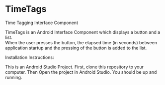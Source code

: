 # TimeTags
Time Tagging Interface Component

TimeTags is an Android Interface Component which displays a button and a list.  
When the user presses the button, the elapsed time (in seconds) between application startup and the pressing of the button is added to the list.


Installation Instructions:

This is an Android Studio Project.
First, clone this repository to your computer. Then Open the project in Android Studio. You should be up and running.
